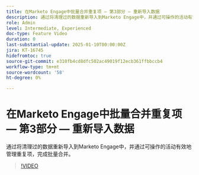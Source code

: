 ```yaml
---
title: 在Marketo Engage中批量合并重复项 — 第3部分 — 重新导入数据
description: 通过将清理过的数据重新导入到Marketo Engage中，并通过可操作的活动有效地管理重复项，完成批量合并。
role: Admin
level: Intermediate, Experienced
doc-type: Feature Video
duration: 0
last-substantial-update: 2025-01-10T00:00:00Z
jira: KT-16745
hidefromtoc: true
source-git-commit: e310fb4cd8dfc502ac49019f12ecb361ffbbccb4
workflow-type: tm+mt
source-wordcount: '58'
ht-degree: 0%

---
```



# 在Marketo Engage中批量合并重复项 — 第3部分 — 重新导入数据

通过将清理过的数据重新导入到Marketo Engage中，并通过可操作的活动有效地管理重复项，完成批量合并。

>[!VIDEO](https://video.tv.adobe.com/v/3429488/?learn=on&enablevpops)
